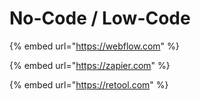 # No-Code / Low-Code

{% embed url="https://webflow.com" %}

{% embed url="https://zapier.com" %}

{% embed url="https://retool.com" %}
